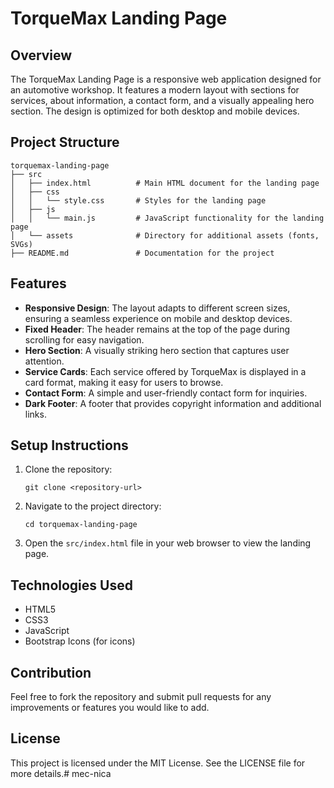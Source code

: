 # TorqueMax Landing Page

## Overview
The TorqueMax Landing Page is a responsive web application designed for an automotive workshop. It features a modern layout with sections for services, about information, a contact form, and a visually appealing hero section. The design is optimized for both desktop and mobile devices.

## Project Structure
```
torquemax-landing-page
├── src
│   ├── index.html          # Main HTML document for the landing page
│   ├── css
│   │   └── style.css       # Styles for the landing page
│   ├── js
│   │   └── main.js         # JavaScript functionality for the landing page
│   └── assets              # Directory for additional assets (fonts, SVGs)
├── README.md               # Documentation for the project
```

## Features
- **Responsive Design**: The layout adapts to different screen sizes, ensuring a seamless experience on mobile and desktop devices.
- **Fixed Header**: The header remains at the top of the page during scrolling for easy navigation.
- **Hero Section**: A visually striking hero section that captures user attention.
- **Service Cards**: Each service offered by TorqueMax is displayed in a card format, making it easy for users to browse.
- **Contact Form**: A simple and user-friendly contact form for inquiries.
- **Dark Footer**: A footer that provides copyright information and additional links.

## Setup Instructions
1. Clone the repository:
   ```
   git clone <repository-url>
   ```
2. Navigate to the project directory:
   ```
   cd torquemax-landing-page
   ```
3. Open the `src/index.html` file in your web browser to view the landing page.

## Technologies Used
- HTML5
- CSS3
- JavaScript
- Bootstrap Icons (for icons)

## Contribution
Feel free to fork the repository and submit pull requests for any improvements or features you would like to add. 

## License
This project is licensed under the MIT License. See the LICENSE file for more details.#   m e c - n i c a  
 